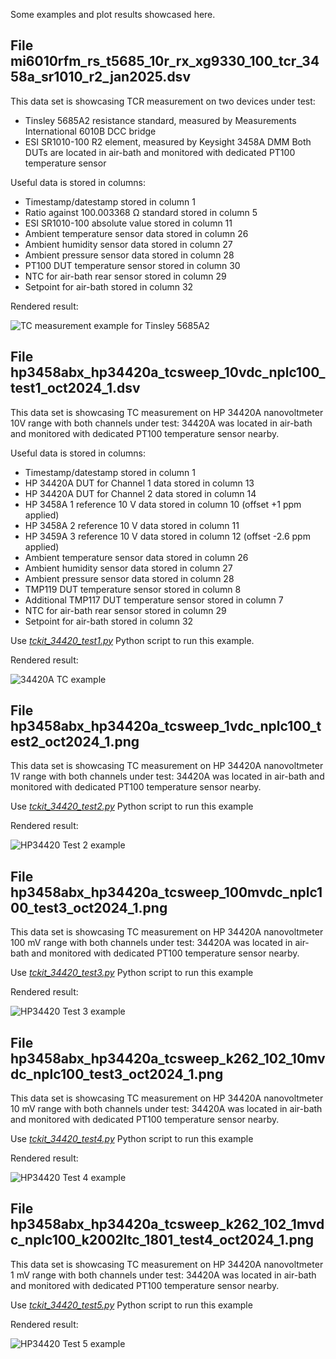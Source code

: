 Some examples and plot results showcased here.

File mi6010rfm_rs_t5685_10r_rx_xg9330_100_tcr_3458a_sr1010_r2_jan2025.dsv
---

This data set is showcasing TCR measurement on two devices under test:
* Tinsley 5685A2 resistance standard, measured by Measurements International 6010B DCC bridge
* ESI SR1010-100 R2 element, measured by Keysight 3458A DMM
Both DUTs are located in air-bath and monitored with dedicated PT100 temperature sensor

Useful data is stored in columns:
* Timestamp/datestamp stored in column 1
* Ratio against 100.003368 Ω standard stored in column 5
* ESI SR1010-100 absolute value stored in column 11
* Ambient temperature sensor data stored in column 26
* Ambient humidity sensor data stored in column 27
* Ambient pressure sensor data stored in column 28
* PT100 DUT temperature sensor stored in column 30
* NTC for air-bath rear sensor stored in column 29
* Setpoint for air-bath stored in column 32

Rendered result:

![TC measurement example for Tinsley 5685A2](mi6010rfm_rs_t5685_10r_rx_xg9330_100_tcr_3458a_sr1010_r2_jan2025_1.png)

File hp3458abx_hp34420a_tcsweep_10vdc_nplc100_test1_oct2024_1.dsv
---


This data set is showcasing TC measurement on HP 34420A nanovoltmeter 10V range with both channels under test:
34420A was located in air-bath and monitored with dedicated PT100 temperature sensor nearby.

Useful data is stored in columns:

* Timestamp/datestamp stored in column 1
* HP 34420A DUT for Channel 1 data stored in column 13
* HP 34420A DUT for Channel 2 data stored in column 14
* HP 3458A 1 reference 10 V data stored in column 10 (offset +1 ppm applied)
* HP 3458A 2 reference 10 V data stored in column 11
* HP 3459A 3 reference 10 V data stored in column 12 (offset -2.6 ppm applied)
* Ambient temperature sensor data stored in column 26
* Ambient humidity sensor data stored in column 27
* Ambient pressure sensor data stored in column 28
* TMP119 DUT temperature sensor stored in column 8
* Additional TMP117 DUT temperature sensor stored in column 7
* NTC for air-bath rear sensor stored in column 29
* Setpoint for air-bath stored in column 32

Use [*tckit_34420_test1.py*](tckit_34420_test1.py) Python script to run this example.

Rendered result:

![34420A TC example](hp3458abx_hp34420a_tcsweep_10vdc_nplc100_test1_oct2024_1.png)

File hp3458abx_hp34420a_tcsweep_1vdc_nplc100_test2_oct2024_1.png
---------------------------------------------------------------------------

This data set is showcasing TC measurement on HP 34420A nanovoltmeter 1V range with both channels under test:
34420A was located in air-bath and monitored with dedicated PT100 temperature sensor nearby.

Use [*tckit_34420_test2.py*](tckit_34420_test2.py) Python script to run this example

Rendered result:

![HP34420 Test 2 example](hp3458abx_hp34420a_tcsweep_1vdc_nplc100_test2_oct2024_1.png)

File hp3458abx_hp34420a_tcsweep_100mvdc_nplc100_test3_oct2024_1.png
---------------------------------------------------------------------------

This data set is showcasing TC measurement on HP 34420A nanovoltmeter 100 mV range with both channels under test:
34420A was located in air-bath and monitored with dedicated PT100 temperature sensor nearby.

Use [*tckit_34420_test3.py*](tckit_34420_test3.py) Python script to run this example

Rendered result:

![HP34420 Test 3 example](hp3458abx_hp34420a_tcsweep_100mvdc_nplc100_test3_oct2024_1.png)

File hp3458abx_hp34420a_tcsweep_k262_102_10mvdc_nplc100_test3_oct2024_1.png
---------------------------------------------------------------------------

This data set is showcasing TC measurement on HP 34420A nanovoltmeter 10 mV range with both channels under test:
34420A was located in air-bath and monitored with dedicated PT100 temperature sensor nearby.

Use [*tckit_34420_test4.py*](tckit_34420_test4.py) Python script to run this example

Rendered result:

![HP34420 Test 4 example](hp3458abx_hp34420a_tcsweep_k262_102_10mvdc_nplc100_test3_oct2024_1.png)

File hp3458abx_hp34420a_tcsweep_k262_102_1mvdc_nplc100_k2002ltc_1801_test4_oct2024_1.png
---------------------------------------------------------------------------

This data set is showcasing TC measurement on HP 34420A nanovoltmeter 1 mV range with both channels under test:
34420A was located in air-bath and monitored with dedicated PT100 temperature sensor nearby.

Use [*tckit_34420_test5.py*](tckit_34420_test5.py) Python script to run this example

Rendered result:

![HP34420 Test 5 example](hp3458abx_hp34420a_tcsweep_k262_102_1mvdc_nplc100_k2002ltc_1801_test4_oct2024_1.png)
